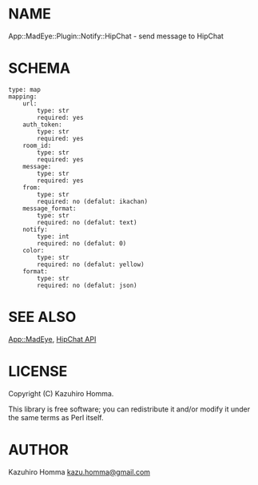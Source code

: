 # NAME

App::MadEye::Plugin::Notify::HipChat - send message to HipChat

# SCHEMA

    type: map
    mapping:
        url:
            type: str
            required: yes
        auth_token:
            type: str
            required: yes
        room_id:
            type: str
            required: yes
        message:
            type: str
            required: yes
        from:
            type: str
            required: no (defalut: ikachan)
        message_format:
            type: str
            required: no (defalut: text)
        notify:
            type: int
            required: no (defalut: 0)
        color:
            type: str
            required: no (defalut: yellow)
        format:
            type: str
            required: no (defalut: json)

# SEE ALSO

[App::MadEye](https://metacpan.org/pod/App::MadEye), [HipChat API](https://www.hipchat.com/docs/api/method/rooms/message)

# LICENSE

Copyright (C) Kazuhiro Homma.

This library is free software; you can redistribute it and/or modify
it under the same terms as Perl itself.

# AUTHOR

Kazuhiro Homma <kazu.homma@gmail.com>
